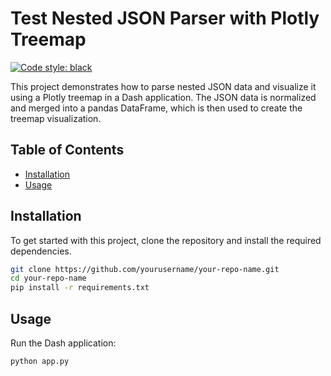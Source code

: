 # Test Nested JSON Parser with Plotly Treemap

[![Code style: black](https://img.shields.io/badge/code%20style-black-000000.svg)](https://github.com/psf/black)

This project demonstrates how to parse nested JSON data and visualize it using a Plotly treemap in a Dash application. The JSON data is normalized and merged into a pandas DataFrame, which is then used to create the treemap visualization.

## Table of Contents

- [Installation](#installation)
- [Usage](#usage)

## Installation

To get started with this project, clone the repository and install the required dependencies.

```bash
git clone https://github.com/yourusername/your-repo-name.git
cd your-repo-name
pip install -r requirements.txt
```

## Usage

Run the Dash application:
```bash
python app.py


